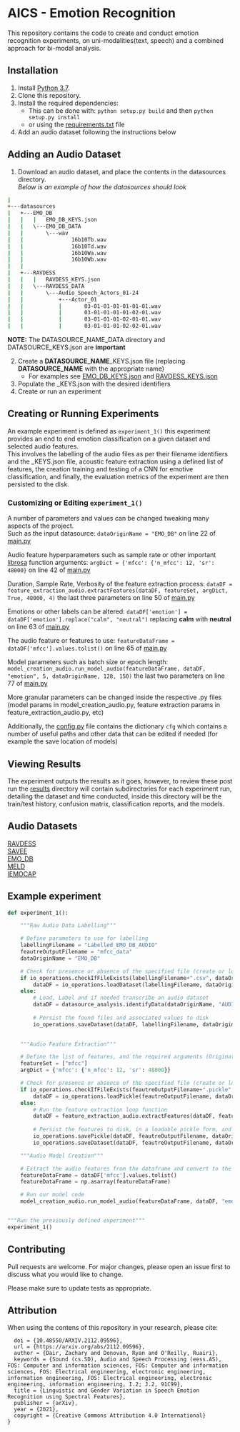 # AICS - Emotion Recognition

This repository contains the code to create and conduct emotion recognition experiments, on uni-modalities(text, speech) and a combined approach for bi-modal analysis.

## Installation

1. Install [Python 3.7](https://www.python.org/downloads/release/python-370/).
1. Clone this repository.
1. Install the required dependencies:
    * This can be done with: ```python setup.py build``` and then ```python setup.py install```
    * or using the [requirements.txt](https://github.com/ZacDair/emo_detect/blob/main/requirements.txt) file
1. Add an audio dataset following the instructions below

## Adding an Audio Dataset
1. Download an audio dataset, and place the contents in the datasources directory.  
*Below is an example of how the datasources should look*  
```Bash
|           
+---datasources
|   +---EMO_DB
|   |   |   EMO_DB_KEYS.json   
|   |   \---EMO_DB_DATA
|   |       \---wav
|   |               16b10Tb.wav
|   |               16b10Td.wav
|   |               16b10Wa.wav
|   |               16b10Wb.wav
|   |               
|   +---RAVDESS
|   |   |   RAVDESS_KEYS.json  
|   |   \---RAVDESS_DATA
|   |       \---Audio_Speech_Actors_01-24
|   |           +---Actor_01
|   |           |       03-01-01-01-01-01-01.wav
|   |           |       03-01-01-01-01-02-01.wav
|   |           |       03-01-01-01-02-01-01.wav
|   |           |       03-01-01-01-02-02-01.wav

```
**NOTE:** The DATASOURCE_NAME_DATA directory and DATASOURCE_KEYS.json are **important**

2. Create a **DATASOURCE_NAME**_KEYS.json file (replacing **DATASOURCE_NAME** with the appropriate name)
    * For examples see [EMO_DB_KEYS.json](https://github.com/ZacDair/emo_detect/blob/main/datasources/EMO_DB/EMO_DB_KEYS.json) and [RAVDESS_KEYS.json](https://github.com/ZacDair/emo_detect/blob/main/datasources/RAVDESS/RAVDESS_KEYS.json)
1. Populate the _KEYS.json with the desired identifiers
1. Create or run an experiment


## Creating or Running Experiments

An example experiment is defined as ```experiment_1()``` this experiment provides an end to end emotion classification on a given dataset and selected audio features.  
This involves the labelling of the audio files as per their filename identifiers and the _KEYS.json file, acoustic feature extraction using a defined list of features, the creation training and testing of a CNN for emotive classification, and finally, the evaluation metrics of the experiment are then persisted to the disk.

### Customizing or Editing ```experiment_1()```
A number of parameters and values can be changed tweaking many aspects of the project.  
Such as the input datasource: `dataOriginName = "EMO_DB"` on line 22 of [main.py](https://github.com/ZacDair/emo_detect/blob/69f083e026dbd997b2df8c1d001fff25052f0305/main.py#L22)  

Audio feature hyperparameters such as sample rate or other important [librosa](https://librosa.org/) function arguments: `argDict = {'mfcc': {'n_mfcc': 12, 'sr': 48000}` on line 42 of [main.py](https://github.com/ZacDair/emo_detect/blob/69f083e026dbd997b2df8c1d001fff25052f0305/main.py#L42)  

Duration, Sample Rate, Verbosity of the feature extraction process: `dataDF = feature_extraction_audio.extractFeatures(dataDF, featureSet, argDict, True, 48000, 4)` the last three parameters on line 50 of [main.py](https://github.com/ZacDair/emo_detect/blob/69f083e026dbd997b2df8c1d001fff25052f0305/main.py#L50)  

Emotions or other labels can be altered: `dataDF['emotion'] = dataDF['emotion'].replace("calm", "neutral")` replacing **calm** with **neutral** on line 63 of [main.py](https://github.com/ZacDair/emo_detect/blob/69f083e026dbd997b2df8c1d001fff25052f0305/main.py#L63)  

The audio feature or features to use: `featureDataFrame = dataDF['mfcc'].values.tolist()` on line 65 of [main.py](https://github.com/ZacDair/emo_detect/blob/69f083e026dbd997b2df8c1d001fff25052f0305/main.py#L68)

Model parameters such as batch size or epoch length: `model_creation_audio.run_model_audio(featureDataFrame, dataDF, "emotion", 5, dataOriginName, 128, 150)` the last two parameters on line 77 of [main.py](https://github.com/ZacDair/emo_detect/blob/69f083e026dbd997b2df8c1d001fff25052f0305/main.py#L77)  

More granular parameters can be changed inside the respective .py files (model params in model_creation_audio.py, feature extraction params in feature_extraction_audio.py, etc)

Additionally, the [config.py](https://github.com/ZacDair/emo_detect/blob/main/config.py) file contains the dictionary `cfg` which contains a number of useful paths and other data that can be edited if needed (for example the save location of models)


## Viewing Results
The experiment outputs the results as it goes, however, to review these post run the [results](https://github.com/ZacDair/emo_detect/tree/main/results) directory will contain subdirectories for each experiment run, detailing the dataset and time conducted, inside this directory will be the train/test history, confusion matrix, classification reports, and the models.


## Audio Datasets
[RAVDESS](https://zenodo.org/record/1188976#.YRJD6IhKiiM)  
[SAVEE](http://kahlan.eps.surrey.ac.uk/savee/)  
[EMO_DB](http://emodb.bilderbar.info/start.html)  
[MELD](https://affective-meld.github.io/)  
[IEMOCAP](https://sail.usc.edu/iemocap/iemocap_release.htm)

## Example experiment

```python
def experiment_1():

    """Raw Audio Data Labelling"""

    # Define parameters to use for labelling
    labellingFilename = "Labelled_EMO_DB_AUDIO"
    feautreOutputFilename = "mfcc_data"
    dataOriginName = "EMO_DB"

    # Check for presence or absence of the specified file (create or load file)
    if io_operations.checkIfFileExists(labellingFilename+".csv", dataOriginName):
        dataDF = io_operations.loadDataset(labellingFilename, dataOriginName)
    else:
        # Load, Label and if needed transcribe an audio dataset
        dataDF = datasource_analysis.identifyData(dataOriginName, "AUDIO", ".wav")
        
        # Persist the found files and associated values to disk
        io_operations.saveDataset(dataDF, labellingFilename, dataOriginName)
        

    """Audio Feature Extraction"""

    # Define the list of features, and the required arguments (Originates from Librosa)
    featureSet = ["mfcc"]
    argDict = {'mfcc': {'n_mfcc': 12, 'sr': 48000}}

    # Check for presence or absence of the specified file (create or load file)
    if io_operations.checkIfFileExists(feautreOutputFilename+".pickle", dataOriginName):
        dataDF = io_operations.loadPickle(feautreOutputFilename, dataOriginName)
    else:
        # Run the feature extraction loop function
        dataDF = feature_extraction_audio.extractFeatures(dataDF, featureSet, argDict, True, 48000, 4)
        
        # Persist the features to disk, in a loadable pickle form, and viewable csv
        io_operations.savePickle(dataDF, feautreOutputFilename, dataOriginName)
        io_operations.saveDataset(dataDF, feautreOutputFilename, dataOriginName)

    """Audio Model Creation"""

    # Extract the audio features from the dataframe and convert to the required shape
    featureDataFrame = dataDF['mfcc'].values.tolist()
    featureDataFrame = np.asarray(featureDataFrame)

    # Run our model code
    model_creation_audio.run_model_audio(featureDataFrame, dataDF, "emotion", 5, dataOriginName, 128, 150)


"""Run the previously defined experiment"""
experiment_1()
```

## Contributing
Pull requests are welcome. For major changes, please open an issue first to discuss what you would like to change.

Please make sure to update tests as appropriate.

## Attribution
When using the contens of this repository in your research, please cite:
```@article{https://doi.org/10.48550/arxiv.2112.09596,
  doi = {10.48550/ARXIV.2112.09596},  
  url = {https://arxiv.org/abs/2112.09596},  
  author = {Dair, Zachary and Donovan, Ryan and O'Reilly, Ruairi},  
  keywords = {Sound (cs.SD), Audio and Speech Processing (eess.AS), FOS: Computer and information sciences, FOS: Computer and information sciences, FOS: Electrical engineering, electronic engineering, information engineering, FOS: Electrical engineering, electronic engineering, information engineering, I.2; J.2, 91C99},  
  title = {Linguistic and Gender Variation in Speech Emotion Recognition using Spectral Features},  
  publisher = {arXiv},  
  year = {2021},  
  copyright = {Creative Commons Attribution 4.0 International}
}

